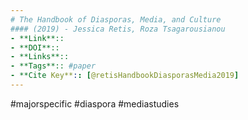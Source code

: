 ```yaml
---
# The Handbook of Diasporas, Media, and Culture
#### (2019) - Jessica Retis, Roza Tsagarousianou
- **Link**:: 
- **DOI**:: 
- **Links**:: 
- **Tags**:: #paper
- **Cite Key**:: [@retisHandbookDiasporasMedia2019]
---
```

#majorspecific #diaspora #mediastudies

